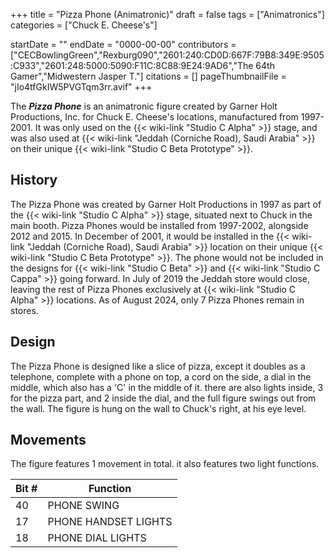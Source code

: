 +++
title = "Pizza Phone (Animatronic)"
draft = false
tags = ["Animatronics"]
categories = ["Chuck E. Cheese's"]


startDate = ""
endDate = "0000-00-00"
contributors = ["CECBowlingGreen","Rexburg090","2601:240:CD0D:667F:79B8:349E:9505:C933","2601:248:5000:5090:F11C:8C88:9E24:9AD6","The 64th Gamer","Midwestern Jasper T."]
citations = []
pageThumbnailFile = "jIo4tfGkIW5PVGTqm3rr.avif"
+++

The ***Pizza Phone*** is an animatronic figure created by Garner Holt Productions, Inc. for Chuck E. Cheese's locations, manufactured from 1997-2001. It was only used on the {{< wiki-link "Studio C Alpha" >}} stage, and was also used at {{< wiki-link "Jeddah (Corniche Road), Saudi Arabia" >}} on their unique {{< wiki-link "Studio C Beta Prototype" >}}.

## History

The Pizza Phone was created by Garner Holt Productions in 1997 as part of the {{< wiki-link "Studio C Alpha" >}} stage, situated next to Chuck in the main booth. Pizza Phones would be installed from 1997-2002, alongside 2012 and 2015. In December of 2001, it would be installed in the {{< wiki-link "Jeddah (Corniche Road), Saudi Arabia" >}} location on their unique {{< wiki-link "Studio C Beta Prototype" >}}. The phone would not be included in the designs for {{< wiki-link "Studio C Beta" >}} and {{< wiki-link "Studio C Cappa" >}} going forward. In July of 2019 the Jeddah store would close, leaving the rest of Pizza Phones exclusively at {{< wiki-link "Studio C Alpha" >}} locations. As of August 2024, only 7 Pizza Phones remain in stores.

## Design

The Pizza Phone is designed like a slice of pizza, except it doubles as a telephone, complete with a phone on top, a cord on the side, a dial in the middle, which also has a 'C' in the middle of it. there are also lights inside, 3 for the pizza part, and 2 inside the dial, and the full figure swings out from the wall. The figure is hung on the wall to Chuck's right, at his eye level.

## Movements

The figure features 1 movement in total. it also features two light functions.

| Bit # | Function             |
|-------|----------------------|
| 40    | PHONE SWING          |
| 17    | PHONE HANDSET LIGHTS |
| 18    | PHONE DIAL LIGHTS    |